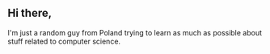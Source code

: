 ## Hi there,

I'm just a random guy from Poland trying to learn as much as possible about stuff related to computer science. 
